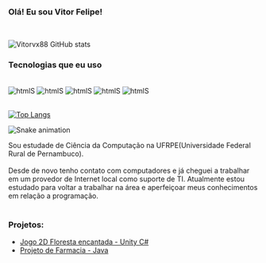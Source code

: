 
### Olá! Eu sou Vitor Felipe!
</br>

![Vitorvx88 GitHub stats](https://github-readme-stats.vercel.app/api?username=Vitorvx88&show_icons=true&theme=dracula)

### Tecnologias que eu uso

<div style="display: inline_block"><br/>
    <img onlign="center" alt="htmlS" src="https://img.shields.io/badge/C%23-239120?style=for-the-badge&logo=c-sharp&logoColor=white"/>
    <img onlign="center" alt="htmlS" src="https://img.shields.io/badge/JavaScript-323330?style=for-the-badge&logo=javascript&logoColor=F7DF1E"/>
    <img onlign="center" alt="htmlS" src="https://img.shields.io/badge/HTML5-E34F26?style=for-the-badge&logo=html5&logoColor=white"/>
    <img onlign="center" alt="htmlS" src="https://img.shields.io/badge/CSS3-1572B6?style=for-the-badge&logo=css3&logoColor=white"/>
    <img onlign="center" alt="htmlS" src="https://img.shields.io/badge/Java-ED8B00?style=for-the-badge&logo=openjdk&logoColor=white"/>
</div><br/>

[![Top Langs](https://github-readme-stats.vercel.app/api/top-langs/?username=Vitorvx88&hide_progress=false=)](https://github.com/Vitorvx88/)

 ![Snake animation]([https://github.com/Vitorvx88/Vitorvx88/blob/output/github-contribution-grid-snake.svg](https://github.com/Vitorvx88))

Sou estudade de Ciência da Computação na UFRPE(Universidade Federal Rural de Pernambuco).
<br/><br/>
Desde de novo tenho contato com computadores e já cheguei a trabalhar em um provedor de Internet local como suporte de TI. Atualmente estou estudado para voltar a trabalhar na área e aperfeiçoar meus conhecimentos em relação a programação.<br/>
<br/>

### Projetos:
- [Jogo 2D Floresta encantada - Unity C#](https://www.youtube.com/watch?v=5MnxpswjfQk)<br/>
- [Projeto de Farmacia - Java](https://youtu.be/kb8Zh8qOM-M)<br/>

